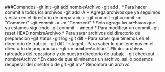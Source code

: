 ###Comandos
-git init
-git add nombreArchivo
-git add . * Para hacer commit a todos los archivos
-git add -A * Agrega archivos que ya seguimos y estan en el directorio de   preparacion.
-git commit
-git commit -m "Comment"
-git commit -a -m "Comment" * Solo agrega los archivos que ya estamos       siguiendo
-git commit --amend * Para modificar un commit
-git reset HEAD nombreArchivo * Para sacar archivos del directorio de       preparacion
-git status
-git log
-git diff - Para saber que tenemos en el directorio de trabajo.
-git diff --staged - Para saber lo que tenemos en el directorio de          preparacion.
-git rm nombreArchibo * Elimina archivos ratreados del repositorio y de     nuestro directorio de trabajo.
-git checkout -- nombreArchivo * En caso de que eliminemos un archivo, asi lo podemos recuperar del directorio de git
-git mv * Renombra un archivo